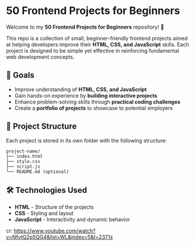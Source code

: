 # 50 Frontend Projects for Beginners

Welcome to my **50 Frontend Projects for Beginners** repository! 🚀

This repo is a collection of small, beginner-friendly frontend projects aimed at helping developers improve their **HTML, CSS, and JavaScript** skills. Each project is designed to be simple yet effective in reinforcing fundamental web development concepts.

## 🎯 Goals

- Improve understanding of **HTML, CSS, and JavaScript**
- Gain hands-on experience by **building interactive projects**
- Enhance problem-solving skills through **practical coding challenges**
- Create a **portfolio of projects** to showcase to potential employers

## 📂 Project Structure

Each project is stored in its own folder with the following structure:

```
project-name/
├── index.html
├── style.css
├── script.js
└── README.md (optional)
```

##  🛠️ Technologies Used
- **HTML** - Structure of the projects
- **CSS** - Styling and layout
- **JavaScript** - Interactivity and dynamic behavior

 cr: https://www.youtube.com/watch?v=NfvtQ2p5QG4&list=WL&index=5&t=2371s
